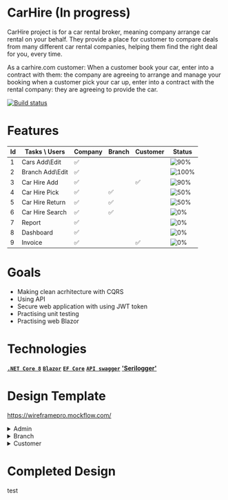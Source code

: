# CarHire (In progress)
CarHire project is for a car rental broker, meaning company arrange car rental on your behalf. 
They provide a place for customer to compare deals from many different car rental companies, helping them find the right deal for you, every time.

As a carhire.com  customer:
When a customer book your car, enter into a contract with them: the company are agreeing to arrange and manage your booking when a customer pick your car up,
enter into a contract with the rental company: they are agreeing to provide the car.

[![Build status](https://dev.azure.com/stopaloglu16/CarHire/_apis/build/status/CarHire-ASP.NET%20Core-CI)](https://dev.azure.com/stopaloglu16/CarHire/_build/latest?definitionId=22)

# Features

| Id | Tasks \ Users   | Company | Branch | Customer | Status |
| -- | --------------- | - | - | - | - |
| 1  | Cars Add\Edit   | ✅ |  |  | ![90%](https://progress-bar.dev/90)|
| 2  | Branch Add\Edit | ✅ |  |  | ![100%](https://progress-bar.dev/100) |
| 3  | Car Hire Add    | ✅ |  | ✅ | ![90%](https://progress-bar.dev/90) |
| 4  | Car Hire Pick   | ✅ | ✅ |  | ![50%](https://progress-bar.dev/50)|
| 5  | Car Hire Return | ✅ | ✅ |  | ![50%](https://progress-bar.dev/50) |
| 6  | Car Hire Search | ✅ | ✅ |  | ![0%](https://progress-bar.dev/0)|
| 7  | Report          | ✅ |  |  | ![0%](https://progress-bar.dev/0) |
| 8  | Dashboard       | ✅ |  |  | ![0%](https://progress-bar.dev/0) |
| 9  | Invoice         | ✅ |  | ✅ | ![0%](https://progress-bar.dev/0) |


# Goals

- Making clean acrhitecture with CQRS
- Using API
- Secure web application with using JWT token
- Practising unit testing 
- Practising web Blazor

# Technologies

**[`.NET Core 8`](https://dotnet.microsoft.com/download)**
**[`Blazor`](https://dotnet.microsoft.com/apps/aspnet/web-apps/blazor)** 
**[`EF Core`](https://github.com/dotnet/efcore)**
**[`API swagger`](https://swagger.io)**
**['Serilogger'](https://serilog.net/)**

# Design Template

https://wireframepro.mockflow.com/

<details><summary> Admin </summary><blockquote>
<details><summary> Cars </summary><blockquote>
<img src="ScrShot/AdminCars.png" name="image-name">
</blockquote></details>
<details><summary> Car Detail </summary><blockquote>
<img src="ScrShot/AdminCarDetails.png" name="image-name">
</blockquote></details>
<details><summary> Car Model </summary><blockquote>
<img src="ScrShot/AdminCarModel.png" name="image-name">
</blockquote></details>
<details><summary> Branch Detail </summary><blockquote>
<img src="ScrShot/AdminBranchDetails.png" name="image-name">
</blockquote></details>
</blockquote></details>

<details><summary> Branch </summary><blockquote>
<details><summary> Car Update </summary><blockquote>
<img src="ScrShot/BranchCarUpdate.png" name="image-name">
</blockquote></details>
</blockquote></details>

<details><summary> Customer </summary><blockquote>
<details><summary> Car Search\Book </summary><blockquote>
<img src="ScrShot/CustomerCarSearch.png" name="image-name">
</blockquote></details>
<details><summary> Car List </summary><blockquote>
<img src="ScrShot/Customer List.png" name="image-name">
</blockquote></details>
</blockquote></details>

# Completed Design

test

